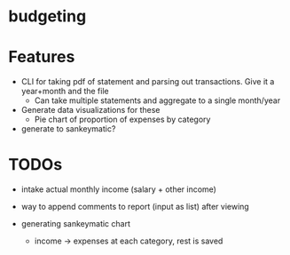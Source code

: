 # budgeting

# Features
- CLI for taking pdf of statement and parsing out transactions. Give it a year+month and the file
  - Can take multiple statements and aggregate to a single month/year
- Generate data visualizations for these
  - Pie chart of proportion of expenses by category
- generate to sankeymatic?

# TODOs
- intake actual monthly income (salary + other income)
- way to append comments to report (input as list) after viewing


- generating sankeymatic chart
  - income -> expenses at each category, rest is saved